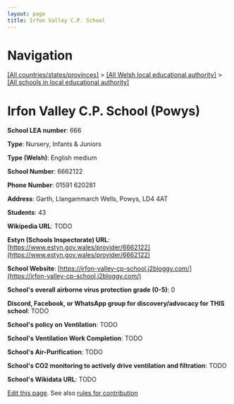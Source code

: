 ```yaml
---
layout: page
title: Irfon Valley C.P. School
---
```

# Navigation

[[All countries/states/provinces]](../../..) > [[All Welsh local educational authority]](../..) > [[All schools in local educational authority]](..)

# Irfon Valley C.P. School (Powys)

**School LEA number**: 666

**Type**: Nursery, Infants & Juniors

**Type (Welsh)**: English medium

**School Number**: 6662122

**Phone Number**: 01591 620281

**Address**: Garth, Llangammarch Wells, Powys, LD4 4AT

**Students**: 43

**Wikipedia URL**: TODO

**Estyn (Schools Inspectorate) URL**: [https://www.estyn.gov.wales/provider/6662122](https://www.estyn.gov.wales/provider/6662122)

**School Website**: [https://irfon-valley-cp-school.j2bloggy.com/](https://irfon-valley-cp-school.j2bloggy.com/)

**School's overall airborne virus protection grade (0-5)**: 0

**Discord, Facebook, or WhatsApp group for discovery/advocacy for THIS school**: TODO

**School's policy on Ventilation**: TODO

**School's Ventilation Work Completion**: TODO

**School's Air-Purification**: TODO

**School's CO2 monitoring to actively drive ventilation and filtration**: TODO

**School's Wikidata URL**: TODO




[Edit this page](https://github.com/ventilate-schools/Wales/edit/prif/./Powys/Irfon_Valley_C.P._School.md). See also [rules for contribution](../../../contribution-rules/)